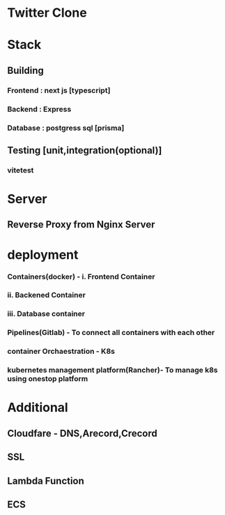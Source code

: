 # Twitter Clone 
# Stack
## Building
### Frontend : next js [typescript]

### Backend :  Express

### Database : postgress sql [prisma]

## Testing [unit,integration(optional)]



### vitetest

# Server



## Reverse Proxy from Nginx Server

# deployment



### Containers(docker) - i.   Frontend Container

### ii.  Backened Container

### iii. Database container

### Pipelines(Gitlab) - To connect all containers with each other

### container Orchaestration - K8s

### kubernetes management platform(Rancher)- To manage k8s using onestop platform

# Additional

## Cloudfare - DNS,Arecord,Crecord

## SSL

## Lambda Function

## ECS
